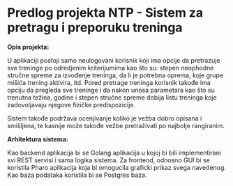 # Predlog projekta NTP - Sistem za pretragu i preporuku treninga

<b>Opis projekta:</b>

U aplikaciji postoji samo neulogovani korisnik koji ima opcije da pretrazuje sve treninge po odredjenim kriterijumima kao što su: stepen neophodne stručne spreme za izvođenje treninga, da li je potrebna oprema, koje grupe mišića trening aktivira, itd. Pored pretrage treninga korisnik takođe ima opciju da pregleda sve treninge i da nakon unosa parametara kao što su trenutna težina, godine i stepen stručne spreme dobija listu treninga koje zadovoljavaju njegove fizičke predispozicije.

Sistem takođe podržava ocenjivanje koliko je vežba dobro opisana i smišljena, te kasnije može takođe vežbe pretraživati po najbolje rangiranim.

<b>Arhitektura sistema:</b>

Kao backend aplikacija bi se Golang aplikacija u kojoj bi bili implementirani svi REST servisi i sama logika sistema. Za frontend, odnosno GUI bi se koristila Pharo aplikacija koja bi omogucila graficki prikaz svega navedenog. Kao baza podataka koristila bi se Postgres baza.



